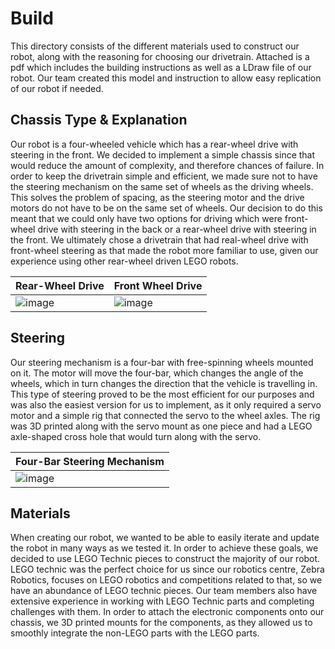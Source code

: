 Build
====

This directory consists of the different materials used to construct our robot, along with the reasoning for choosing our drivetrain. Attached is a pdf which includes the building instructions as well as a LDraw file of our robot. Our team created this model and instruction to allow easy replication of our robot if needed.

## Chassis Type & Explanation

Our robot is a four-wheeled vehicle which has a rear-wheel drive with steering in the front. We decided to implement a simple chassis since that would reduce the amount of complexity, and therefore chances of failure. In order to keep the drivetrain simple and efficient, we made sure not to have the steering mechanism on the same set of wheels as the driving wheels. This solves the problem of spacing, as the steering motor and the drive motors do not have to be on the same set of wheels. Our decision to do this meant that we could only have two options for driving which were front-wheel drive with steering in the back or a rear-wheel drive with steering in the front. We ultimately chose a drivetrain that had real-wheel drive with front-wheel steering as that made the robot more familiar to use, given our experience using other rear-wheel driven LEGO robots.

| Rear-Wheel Drive | Front Wheel Drive |
| ---------------- | ----------------- |
| ![image](https://drive.google.com/uc?id=1Jf-CvguoRfaVFCoVMNndH-xFYlsa_ZU-) | ![image](https://drive.google.com/uc?id=1VLR8ZvrXIQMaj_SNlWJ1fxSpYCzsmNQD) |

## Steering

Our steering mechanism is a four-bar with free-spinning wheels mounted on it. The motor will move the four-bar, which changes the angle of the wheels, which in turn changes the direction that the vehicle is travelling in. This type of steering proved to be the most efficient for our purposes and was also the easiest version for us to implement, as it only required a servo motor and a simple rig that connected the servo to the wheel axles. The rig was 3D printed along with the servo mount as one piece and had a LEGO axle-shaped cross hole that would turn along with the servo.

| Four-Bar Steering Mechanism |
| --------------------------- |
| ![image](https://drive.google.com/uc?id=16rHeZFgRDMQf3lHZIuXqODQA6GuB-DN7) |

## Materials

When creating our robot, we wanted to be able to easily iterate and update the robot in many ways as we tested it. In order to achieve these goals, we decided to use LEGO Technic pieces to construct the majority of our robot. LEGO technic was the perfect choice for us since our robotics centre, Zebra Robotics, focuses on LEGO robotics and competitions related to that, so we have an abundance of LEGO technic pieces. Our team members also have extensive experience in working with LEGO Technic parts and completing challenges with them. In order to attach the electronic components onto our chassis, we 3D printed mounts for the components, as they allowed us to smoothly integrate the non-LEGO parts with the LEGO parts.
